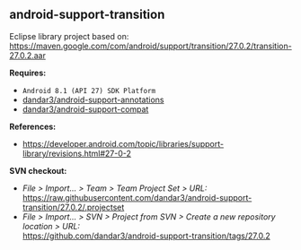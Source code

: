 ## android-support-transition

Eclipse library project based on:<br/>
https://maven.google.com/com/android/support/transition/27.0.2/transition-27.0.2.aar

**Requires:**
- `Android 8.1 (API 27) SDK Platform`
- [dandar3/android-support-annotations](https://github.com/dandar3/android-support-annotations/tree/27.0.2)
- [dandar3/android-support-compat](https://github.com/dandar3/android-support-compat/tree/27.0.2)

**References:**
- https://developer.android.com/topic/libraries/support-library/revisions.html#27-0-2

**SVN checkout:**
- _File > Import... > Team > Team Project Set > URL:_<br/>
  https://raw.githubusercontent.com/dandar3/android-support-transition/27.0.2/.projectset
- _File > Import... > SVN > Project from SVN > Create a new repository location > URL:_<br/> 
  https://github.com/dandar3/android-support-transition/tags/27.0.2